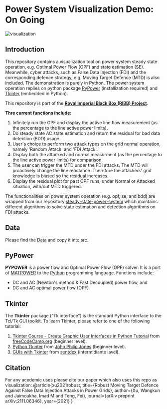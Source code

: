 # Power System Visualization Demo: On Going

![visualization](visualization.gif)

## Introduction
This repository contains a visualization tool on power system steady state operation, e.g. Optimal Power Flow (OPF) and state estimation (SE). Meanwhile, cyber attacks, such as False Data Injection (FDI) and the corresponding defence strategy, e.g. Moving Target Defence (MTD) is also included. The demonstration is purely in Python. The power system operation replies on python package [PyPower](https://github.com/rwl/PYPOWER) (installization required)  and [Tkinter](https://docs.python.org/3/library/tkinter.html) (embedded in Python). 

This repository is part of the [**Royal Imperial Black Box (RIBB) Project**](https://ktn-uk.org/news/cyber-innovation-series-2021-22-royal-imperial-black-box-ribb/).

**Thre current functions include:**

1. Infinitely run the OPF and display the active line flow measurement (as the percentage to the line active power limits).
2. Do steady state AC state estimation and return the residual for bad data detection (BDD) usage.
3. User's choice to perform two attack types on the grid normal operation, namely 'Random Attack' and 'FDI Attack'.
4. Display both the attacked and normal measurment (as the percentage to the line active power limits) for comparison.
4. The user can trigger the MTD under the FDI attacks. The MTD will proactively change the line reactance. Therefore the attackers' grid knowledge is biased so the residual increases.
5. Display the residual plot for past OPF runs, under Normal or Attacked situation, with/out MTD triggered.

The functionalities on power system operation (e.g. opf, se, and bdd) are wrapped from our repository  [steady-state-power-system](https://github.com/xuwkk/steady-state-power-system) which maintains different algorithms to solve state estimation and detection algorithms on FDI attacks.

## Data

Please find the [Data](https://drive.google.com/drive/folders/1EhFfxk6QZOYF3TU15mcWUXg65eC_s5_e?usp=sharing) and copy it into src.

## PyPower

**PYPOWER** is a power flow and Optimal Power Flow (OPF) solver. It is a port of [MATPOWER](http://www.pserc.cornell.edu/matpower/) to the [Python](http://www.python.org/) programming language. Functions include:

- DC and AC (Newton's method & Fast Decoupled) power flow, and
- DC and AC optimal power flow (OPF)

## Tkinter

The **Tkinter** package (“Tk interface”) is the standard Python interface to the Tcl/Tk GUI toolkit. To learn Tkinter, please refer to one of the following tutorial:

1. [Tkinter Course - Create Graphic User Interfaces in Python Tutorial](https://www.youtube.com/watch?v=YXPyB4XeYLA&t=29s) from [freeCodeCamp.org](https://www.youtube.com/channel/UC8butISFwT-Wl7EV0hUK0BQ) (beginner level).
2. [Python Tkinter](https://www.youtube.com/playlist?list=PL6lxxT7IdTxGoHfouzEK-dFcwr_QClME_) from [John Philip Jones](https://www.youtube.com/c/johnphilipjones) (beginner level).
3. [GUIs with Tkinter](https://www.youtube.com/playlist?list=PLQVvvaa0QuDclKx-QpC9wntnURXVJqLyk) from [sentdex](https://www.youtube.com/c/sentdex) (intermidiante lavel).

## Citation

For any acedemic uses please cite our paper which also uses this repo as visualization:
@article{xu2021robust,
  title={Robust Moving Target Defence Against False Data Injection Attacks in Power Grids},
  author={Xu, Wangkun and Jaimoukha, Imad M and Teng, Fei},
  journal={arXiv preprint arXiv:2111.06346},
  year={2021}
}